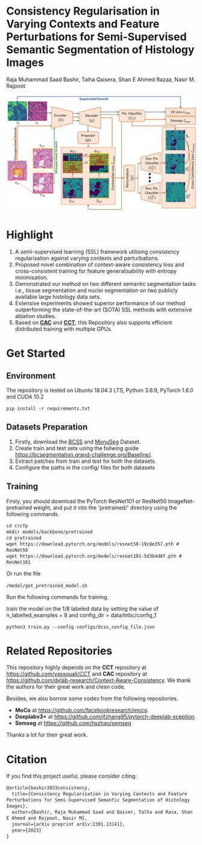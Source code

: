 # Consistency Regularisation in Varying Contexts and Feature Perturbations for Semi-Supervised Semantic Segmentation of Histology Images
Raja Muhammad Saad Bashir, Talha Qaisera, Shan E Ahmed Razaa, Nasir M. Rajpoot


<div align="center">
  <img src="figures/main_diagram.png"/>
</div>

# Highlight 
1. A semi-supervised learning (SSL) framework utilising consistency regularisation against varying contexts and perturbations.
2. Proposed novel combination of context-aware consistency loss and cross-consistent training for feature generalisability with entropy minimisation.
3. Demonstrated our method on two different semantic segmentation tasks i.e., tissue segmentation and nuclei segmentation on two publicly available large histology data sets.
4. Extensive experiments showed superior performance of our method outperforming the state-of-the-art (SOTA) SSL methods with extensive ablation studies.
5. Based on [**CAC**](https://github.com/dvlab-research/Context-Aware-Consistency) and [**CCT**](https://github.com/yassouali/CCT), this Repository also supports efficient distributed training with multiple GPUs.

# Get Started
## Environment
The repository is tested on Ubuntu 18.04.3 LTS, Python 3.6.9, PyTorch 1.6.0 and CUDA 10.2
```
pip install -r requirements.txt
```

## Datasets Preparation
1. Firstly, download the [BCSS](https://github.com/PathologyDataScience/BCSS) and [MonuSeg](https://monuseg.grand-challenge.org/) Dataset.
2. Create train and test sets using the follwing guide https://bcsegmentation.grand-challenge.org/Baseline/.
3. Extract patches from train and test for both the datasets.
4. Configure the paths in the config/ files for both datasets

## Training

Firsly, you should download the PyTorch ResNet101 or ResNet50 ImageNet-pretrained weight, and put it into the 'pretrained/' directory using the following commands.

```
cd crcfp
mkdir models/backbone/pretrained
cd pretrained
wget https://download.pytorch.org/models/resnet50-19c8e357.pth # ResNet50
wget https://download.pytorch.org/models/resnet101-5d3b4d8f.pth # ResNet101
```

Or run the file 

```/model/get_pretrained_model.sh```

Run the following commands for training.

train the model on the 1/8 labeled data by setting the value of n_labelled_examples = 8 and config_dir = data/tnbc/config_1
```
python3 train.py --config configs/bcss_config_file.json
```


# Related Repositories

This repository highly depends on the **CCT** repository at https://github.com/yassouali/CCT and **CAC** repository at https://github.com/dvlab-research/Context-Aware-Consistency. We thank the authors for their great work and clean code.

Besides, we also borrow some codes from the following repositories.

- **MoCo** at https://github.com/facebookresearch/moco. 
- **Deeplabv3+** at https://github.com/jfzhang95/pytorch-deeplab-xception.
- **Semseg** at https://github.com/hszhao/semseg

Thanks a lot for their great work.

# Citation
If you find this project useful, please consider citing:

```
@article{bashir2023consistency,
  title={Consistency Regularisation in Varying Contexts and Feature Perturbations for Semi-Supervised Semantic Segmentation of Histology Images},
  author={Bashir, Raja Muhammad Saad and Qaiser, Talha and Raza, Shan E Ahmed and Rajpoot, Nasir M},
  journal={arXiv preprint arXiv:2301.13141},
  year={2023}
}
```